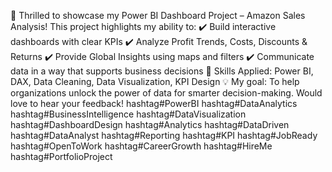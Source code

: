 🚀 Thrilled to showcase my Power BI Dashboard Project – Amazon Sales Analysis!
This project highlights my ability to:
 ✔️ Build interactive dashboards with clear KPIs
 ✔️ Analyze Profit Trends, Costs, Discounts & Returns
 ✔️ Provide Global Insights using maps and filters
 ✔️ Communicate data in a way that supports business decisions
🔧 Skills Applied: Power BI, DAX, Data Cleaning, Data Visualization, KPI Design
💡 My goal: To help organizations unlock the power of data for smarter decision-making.
Would love to hear your feedback!
hashtag#PowerBI hashtag#DataAnalytics hashtag#BusinessIntelligence hashtag#DataVisualization hashtag#DashboardDesign hashtag#Analytics hashtag#DataDriven hashtag#DataAnalyst hashtag#Reporting hashtag#KPI hashtag#JobReady hashtag#OpenToWork hashtag#CareerGrowth hashtag#HireMe hashtag#PortfolioProject
